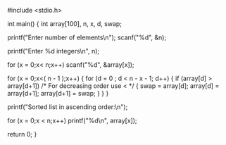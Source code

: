 #include <stdio.h>
 
int main()
{
  int array[100], n, x, d, swap;
 
  printf("Enter number of elements\n");
  scanf("%d", &n);
 
  printf("Enter %d integers\n", n);
 
  for (x = 0;x< n;x++)
    scanf("%d", &array[x]);
 
  for (x = 0;x<( n - 1 );x++)
  {
    for (d = 0 ; d < n - x - 1; d++)
    {
      if (array[d] > array[d+1]) /* For decreasing order use < */
      {
        swap       = array[d];
        array[d]   = array[d+1];
        array[d+1] = swap;
      }
    }
  }
 
  printf("Sorted list in ascending order:\n");
 
  for (x = 0;x < n;x++)
     printf("%d\n", array[x]);
 
  return 0;
}